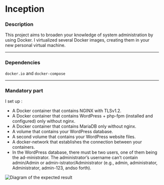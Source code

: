 # Inception

### Description
This project aims to broaden your knowledge of system administration by using Docker. I virtualized several Docker images, creating them in your new personal virtual machine. 


***
### Dependencies
`docker.io` and `docker-compose`


***
### Mandatory part

I set up :

- A Docker container that contains NGINX with TLSv1.2.
- A Docker container that contains WordPress + php-fpm (installed and configured) only without nginx.
- A Docker container that contains MariaDB only without nginx.
- A volume that contains your WordPress database.
- A second volume that contains your WordPress website files.
- A docker-network that establishes the connection between your containers.
- In the WordPress database, there must be two users, one of them being the ad-ministrator. The administrator’s username can’t contain admin/Admin or admin-istrator/Administrator (e.g., admin, administrator, Administrator, admin-123, andso forth).

![Diagram of the expected result](Dragster.jpg)
